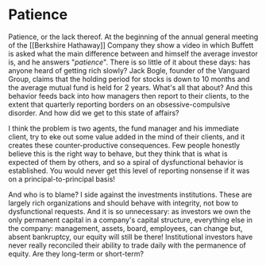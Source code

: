# Patience

Patience, or the lack thereof. At the beginning of the annual general meeting of the [[Berkshire Hathaway]] Company they show a video in which Buffett is asked what the main difference between and himself the average investor is, and he answers "*patience*". There is so little of it about these days: has anyone heard of getting rich slowly? Jack Bogle, founder of the Vanguard Group, claims that the holding period for stocks is down to 10 months and the average mutual fund is held for 2 years. What's all that about? And this behavior feeds back into how managers then report to their clients, to the extent that quarterly reporting borders on an obsessive-compulsive disorder. And how did we get to this state of affairs?

I think the problem is two agents, the fund manager and his immediate client, try to eke out some value added in the mind of their clients, and it creates these counter-productive consequences. Few people honestly believe this is the right way to behave, but they think that is what is expected of them by others, and so a spiral of dysfunctional behavior is established. You would never get this level of reporting nonsense if it was on a principal-to-principal basis!

And who is to blame? I side against the investments institutions. These are largely rich organizations and should behave with integrity, not bow to dysfunctional requests. And it is so unnecessary: as investors we own the only permanent capital in a company's capital structure, everything else in the company: management, assets, board, employees, can change but, absent bankruptcy, our equity will still be there! Institutional investors have never really reconciled their ability to trade daily with the permanence of equity. Are they long-term or short-term?